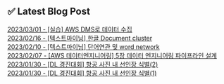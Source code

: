
## ✅ Latest Blog Post

[2023/03/01 - [실습] AWS DMS로 데이터 수집](https://mjrecord.tistory.com/33) <br/>
[2023/02/16 - [텍스트마이닝] 한글 Document cluster](https://mjrecord.tistory.com/32) <br/>
[2023/02/10 - [텍스트마이닝] 단어연관 및 word network](https://mjrecord.tistory.com/31) <br/>
[2023/02/07 - [AWS 데이터엔지니어링] 5장 데이터 엔지니어링 파이프라인 설계](https://mjrecord.tistory.com/30) <br/>
[2023/01/30 - [DL 경진대회] 항공 사진 내 선인장 식별(2)](https://mjrecord.tistory.com/29) <br/>
[2023/01/30 - [DL 경진대회] 항공 사진 내 선인장 식별(1)](https://mjrecord.tistory.com/28) <br/>
